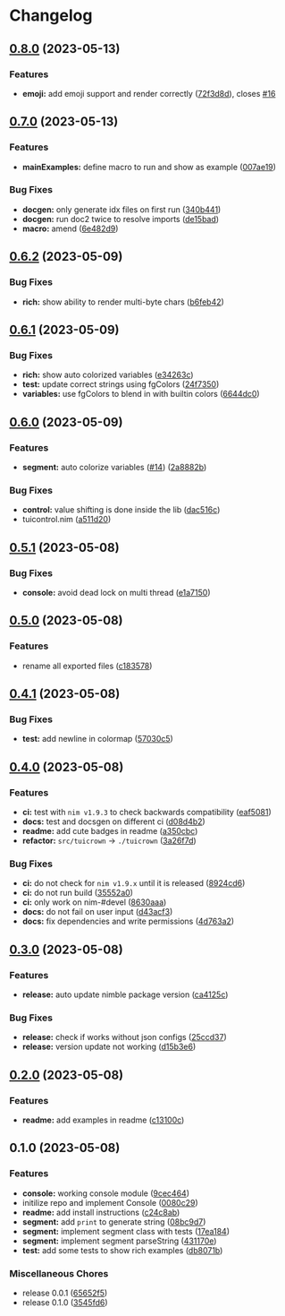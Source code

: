 # Changelog

## [0.8.0](https://github.com/pysan3/tuicrown/compare/v0.7.0...v0.8.0) (2023-05-13)


### Features

* **emoji:** add emoji support and render correctly ([72f3d8d](https://github.com/pysan3/tuicrown/commit/72f3d8da5861773a91c437b0cf56156cfa5c4a04)), closes [#16](https://github.com/pysan3/tuicrown/issues/16)

## [0.7.0](https://github.com/pysan3/tuicrown/compare/v0.6.2...v0.7.0) (2023-05-13)


### Features

* **mainExamples:** define macro to run and show as example ([007ae19](https://github.com/pysan3/tuicrown/commit/007ae19f7eb259e7619a94cdd1c2faa568be8267))


### Bug Fixes

* **docgen:** only generate idx files on first run ([340b441](https://github.com/pysan3/tuicrown/commit/340b441ffd9a4b3b6b3abc4b9bc6fd6450d90da0))
* **docgen:** run doc2 twice to resolve imports ([de15bad](https://github.com/pysan3/tuicrown/commit/de15bad5ce48f5118c803e6bc12f6f02fd94b198))
* **macro:** amend ([6e482d9](https://github.com/pysan3/tuicrown/commit/6e482d97b5fecd5bea30fb2c6b8708e282ed5b39))

## [0.6.2](https://github.com/pysan3/tuicrown/compare/v0.6.1...v0.6.2) (2023-05-09)


### Bug Fixes

* **rich:** show ability to render multi-byte chars ([b6feb42](https://github.com/pysan3/tuicrown/commit/b6feb4274d99e0bcfa00d5091b71604f41580c8f))

## [0.6.1](https://github.com/pysan3/tuicrown/compare/v0.6.0...v0.6.1) (2023-05-09)


### Bug Fixes

* **rich:** show auto colorized variables ([e34263c](https://github.com/pysan3/tuicrown/commit/e34263cdb6d27e6e149c3679805420b92e63c723))
* **test:** update correct strings using fgColors ([24f7350](https://github.com/pysan3/tuicrown/commit/24f7350a464e7119b175e5d2ea47ed37ec839c38))
* **variables:** use fgColors to blend in with builtin colors ([6644dc0](https://github.com/pysan3/tuicrown/commit/6644dc0f6bca194027eba5db9abe95acc932d0bd))

## [0.6.0](https://github.com/pysan3/tuicrown/compare/v0.5.1...v0.6.0) (2023-05-09)


### Features

* **segment:** auto colorize variables ([#14](https://github.com/pysan3/tuicrown/issues/14)) ([2a8882b](https://github.com/pysan3/tuicrown/commit/2a8882bc9ef138f6f39110ca713033c17de1e3e3))


### Bug Fixes

* **control:** value shifting is done inside the lib ([dac516c](https://github.com/pysan3/tuicrown/commit/dac516cf61a39de7803e51182bc6aa02e8f56650))
* tuicontrol.nim ([a511d20](https://github.com/pysan3/tuicrown/commit/a511d2030f1b35ca26edd90d1bc7634763888aad))

## [0.5.1](https://github.com/pysan3/tuicrown/compare/v0.5.0...v0.5.1) (2023-05-08)


### Bug Fixes

* **console:** avoid dead lock on multi thread ([e1a7150](https://github.com/pysan3/tuicrown/commit/e1a71507265279154bff4b925db5c66e37e9aff8))

## [0.5.0](https://github.com/pysan3/tuicrown/compare/v0.4.1...v0.5.0) (2023-05-08)


### Features

* rename all exported files ([c183578](https://github.com/pysan3/tuicrown/commit/c183578477981bab3f6cb97e04fd7df6ad38d187))

## [0.4.1](https://github.com/pysan3/tuicrown/compare/v0.4.0...v0.4.1) (2023-05-08)


### Bug Fixes

* **test:** add newline in colormap ([57030c5](https://github.com/pysan3/tuicrown/commit/57030c532f961ab5be93b21d9a56c09ea9ed37d4))

## [0.4.0](https://github.com/pysan3/tuicrown/compare/v0.3.0...v0.4.0) (2023-05-08)


### Features

* **ci:** test with `nim v1.9.3` to check backwards compatibility ([eaf5081](https://github.com/pysan3/tuicrown/commit/eaf508184c881d2000fc94e20bd8790d9f2960b1))
* **docs:** test and docsgen on different ci ([d08d4b2](https://github.com/pysan3/tuicrown/commit/d08d4b28ca3d9c0442cc550e4756d0471aa3cbf2))
* **readme:** add cute badges in readme ([a350cbc](https://github.com/pysan3/tuicrown/commit/a350cbc16ffe77923f09ff06fc2bed54487726b6))
* **refactor:** `src/tuicrown` -&gt; `./tuicrown` ([3a26f7d](https://github.com/pysan3/tuicrown/commit/3a26f7d816087fd8eaf0979c2b636f03f9303076))


### Bug Fixes

* **ci:** do not check for `nim v1.9.x` until it is released ([8924cd6](https://github.com/pysan3/tuicrown/commit/8924cd60d583ba97d8223c36ff68610c32b6e186))
* **ci:** do not run build ([35552a0](https://github.com/pysan3/tuicrown/commit/35552a09042ba9c2333dbdffa57292b22248eda4))
* **ci:** only work on nim-#devel ([8630aaa](https://github.com/pysan3/tuicrown/commit/8630aaa300d0ff725dd22ed99cd57c004dd2b6ac))
* **docs:** do not fail on user input ([d43acf3](https://github.com/pysan3/tuicrown/commit/d43acf314a0a6f1c66683bc8d5d5f98687ae32a4))
* **docs:** fix dependencies and write permissions ([4d763a2](https://github.com/pysan3/tuicrown/commit/4d763a209d64d7478434112b576c57816a3469b4))

## [0.3.0](https://github.com/pysan3/tuicrown/compare/v0.2.0...v0.3.0) (2023-05-08)


### Features

* **release:** auto update nimble package version ([ca4125c](https://github.com/pysan3/tuicrown/commit/ca4125cdf75c4ad8c39c1c069daf0482230c5ad9))


### Bug Fixes

* **release:** check if works without json configs ([25ccd37](https://github.com/pysan3/tuicrown/commit/25ccd374840d9dbf27f7e7042513eb08942ee0e1))
* **release:** version update not working ([d15b3e6](https://github.com/pysan3/tuicrown/commit/d15b3e67f2b4380776a04d8be0b08da6683c6ca5))

## [0.2.0](https://github.com/pysan3/tuicrown/compare/v0.1.0...v0.2.0) (2023-05-08)


### Features

* **readme:** add examples in readme ([c13100c](https://github.com/pysan3/tuicrown/commit/c13100c9da1d514720dfd7123268c7971d3573d3))

## 0.1.0 (2023-05-08)


### Features

* **console:** working console module ([9cec464](https://github.com/pysan3/tuicrown/commit/9cec46431600135a083d2e04c0e4da58528ad70b))
* initilize repo and implement Console ([0080c29](https://github.com/pysan3/tuicrown/commit/0080c29213aab63722d544785b4947305a6ab035))
* **readme:** add install instructions ([c24c8ab](https://github.com/pysan3/tuicrown/commit/c24c8ab57ecb2487fa72cff5bcc4b95a1da10990))
* **segment:** add `print` to generate string ([08bc9d7](https://github.com/pysan3/tuicrown/commit/08bc9d7ae369831b9ae342d980c2fe0df4a0c710))
* **segment:** implement segment class with tests ([17ea184](https://github.com/pysan3/tuicrown/commit/17ea18445563c66dacb22c9c2d97056833fd8f1e))
* **segment:** implement segment parseString ([431170e](https://github.com/pysan3/tuicrown/commit/431170e9f1cf794102d0eca10057c727cea3e47e))
* **test:** add some tests to show rich examples ([db8071b](https://github.com/pysan3/tuicrown/commit/db8071b85f61a0059c0735972f700f44d919d006))


### Miscellaneous Chores

* release 0.0.1 ([65652f5](https://github.com/pysan3/tuicrown/commit/65652f53143b48985fd28cbc370dff27f626a21e))
* release 0.1.0 ([3545fd6](https://github.com/pysan3/tuicrown/commit/3545fd6efad9187a453a70cf6780566afe8251db))
